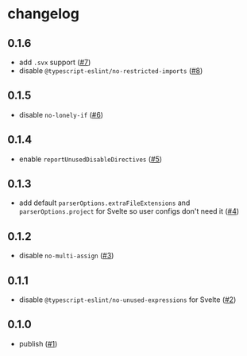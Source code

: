 # changelog

## 0.1.6

- add `.svx` support
  ([#7](https://github.com/feltcoop/eslint-config/pull/7))
- disable `@typescript-eslint/no-restricted-imports`
  ([#8](https://github.com/feltcoop/eslint-config/pull/8))

## 0.1.5

- disable `no-lonely-if`
  ([#6](https://github.com/feltcoop/eslint-config/pull/6))

## 0.1.4

- enable `reportUnusedDisableDirectives`
  ([#5](https://github.com/feltcoop/eslint-config/pull/5))

## 0.1.3

- add default `parserOptions.extraFileExtensions` and `parserOptions.project`
  for Svelte so user configs don't need it
  ([#4](https://github.com/feltcoop/eslint-config/pull/4))

## 0.1.2

- disable `no-multi-assign`
  ([#3](https://github.com/feltcoop/eslint-config/pull/3))

## 0.1.1

- disable `@typescript-eslint/no-unused-expressions` for Svelte
  ([#2](https://github.com/feltcoop/eslint-config/pull/2))

## 0.1.0

- publish
  ([#1](https://github.com/feltcoop/eslint-config/pull/1))
